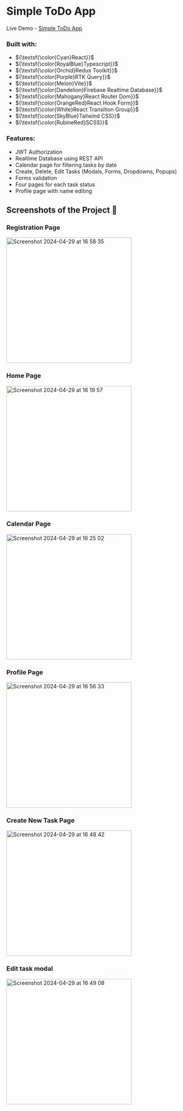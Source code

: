 # Simple ToDo App

Live Demo - [Simple ToDo App](https://simple-todo-knyazweb.vercel.app)

### Built with:

* ${\textsf{\color{Cyan}React}}$
* ${\textsf{\color{RoyalBlue}Typescript}}$
* ${\textsf{\color{Orchid}Redux Toolkit}}$
* ${\textsf{\color{Purple}RTK Query}}$
* ${\textsf{\color{Melon}Vite}}$
* ${\textsf{\color{Dandelion}Firebase Realtime Database}}$
* ${\textsf{\color{Mahogany}React Router Dom}}$
* ${\textsf{\color{OrangeRed}React Hook Form}}$
* ${\textsf{\color{White}React Transition Group}}$
* ${\textsf{\color{SkyBlue}Tailwind CSS}}$
* ${\textsf{\color{RubineRed}SCSS}}$



### Features:

* JWT Authorization
* Realtime Database using REST API
* Calendar page for filtering tasks by date
* Create, Delete, Edit Tasks (Modals, Forms, Dropdowns, Popups)
* Forms validation
* Four pages for each task status
* Profile page with name editing

<h2>Screenshots of the Project 📸</h2>
<h3 align='left'>Registration Page</h3>
<div align='left'>
<img width="328" alt="Screenshot 2024-04-29 at 16 58 35" src="https://github.com/knyazWeb/simple-todo-app/assets/76859168/823e4755-46a8-4fa0-bace-81c360a2043e">
</div>
<h3 align='left'>Home Page</h3>
<div align='left'>
<img width="328" alt="Screenshot 2024-04-29 at 16 19 57" src="https://github.com/knyazWeb/simple-todo-app/assets/76859168/41c37707-435a-4500-9b6c-80e2490d7e0e">
</div>
<h3 align='left'>Calendar Page</h3>
<div align='left'>
<img width="328" alt="Screenshot 2024-04-29 at 16 25 02" src="https://github.com/knyazWeb/simple-todo-app/assets/76859168/79b4047c-7f77-4aa7-97df-cdebc1d93004">
</div>
<h3 align='left'>Profile Page</h3>
<div align='left'>
<img width="328" alt="Screenshot 2024-04-29 at 16 56 33" src="https://github.com/knyazWeb/simple-todo-app/assets/76859168/ca058acc-231d-41ef-9730-492c636e4351">
</div>
<h3 align='left'>Create New Task Page</h3>
<div align='left'>
<img width="328" alt="Screenshot 2024-04-29 at 16 48 42" src="https://github.com/knyazWeb/simple-todo-app/assets/76859168/ddf94706-c80e-43a9-a443-835747d3eade">
</div>
<h3 align='left'>Edit task modal</h3>
<div align='left'>
<img width="328" alt="Screenshot 2024-04-29 at 16 49 08" src="https://github.com/knyazWeb/simple-todo-app/assets/76859168/12ef0cba-559a-4e5b-b605-acd25605f306">
</div>



